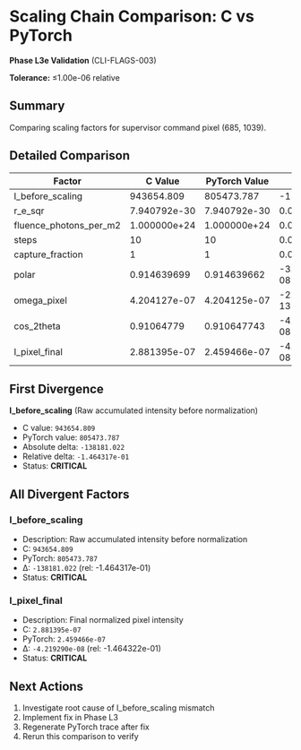 # Scaling Chain Comparison: C vs PyTorch

**Phase L3e Validation** (CLI-FLAGS-003)

**Tolerance:** ≤1.00e-06 relative

## Summary

Comparing scaling factors for supervisor command pixel (685, 1039).

## Detailed Comparison

| Factor | C Value | PyTorch Value | Δ (abs) | Δ (rel) | Status |
|--------|---------|---------------|---------|---------|--------|
| I_before_scaling | 943654.809 | 805473.787 | -138181.022 | -1.464317e-01 | CRITICAL |
| r_e_sqr | 7.940792e-30 | 7.940792e-30 | 0.000000e+00 | +0.000000e+00 | PASS |
| fluence_photons_per_m2 | 1.000000e+24 | 1.000000e+24 | 0.000000e+00 | +0.000000e+00 | PASS |
| steps | 10 | 10 | 0.000000e+00 | +0.000000e+00 | PASS |
| capture_fraction | 1 | 1 | 0.000000e+00 | +0.000000e+00 | PASS |
| polar | 0.914639699 | 0.914639662 | -3.663390e-08 | -4.005282e-08 | PASS |
| omega_pixel | 4.204127e-07 | 4.204125e-07 | -2.026682e-13 | -4.820695e-07 | PASS |
| cos_2theta | 0.91064779 | 0.910647743 | -4.729859e-08 | -5.193950e-08 | PASS |
| I_pixel_final | 2.881395e-07 | 2.459466e-07 | -4.219290e-08 | -1.464322e-01 | CRITICAL |

## First Divergence

**I_before_scaling** (Raw accumulated intensity before normalization)

- C value: `943654.809`
- PyTorch value: `805473.787`
- Absolute delta: `-138181.022`
- Relative delta: `-1.464317e-01`
- Status: **CRITICAL**

## All Divergent Factors

### I_before_scaling
- Description: Raw accumulated intensity before normalization
- C: `943654.809`
- PyTorch: `805473.787`
- Δ: `-138181.022` (rel: -1.464317e-01)
- Status: **CRITICAL**

### I_pixel_final
- Description: Final normalized pixel intensity
- C: `2.881395e-07`
- PyTorch: `2.459466e-07`
- Δ: `-4.219290e-08` (rel: -1.464322e-01)
- Status: **CRITICAL**

## Next Actions

1. Investigate root cause of I_before_scaling mismatch
2. Implement fix in Phase L3
3. Regenerate PyTorch trace after fix
4. Rerun this comparison to verify